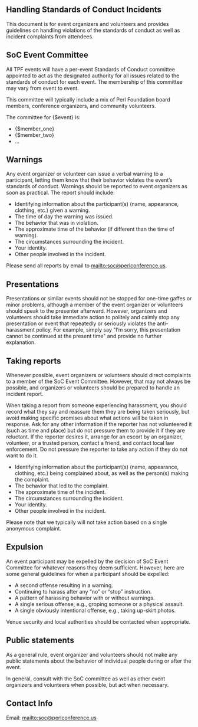 ## Handling Standards of Conduct Incidents

This document is for event organizers and volunteers and provides guidelines
on handling violations of the standards of conduct as well as incident
complaints from attendees.

## SoC Event Committee

All TPF events will have a per-event Standards of Conduct committee appointed
to act as the designated authority for all issues related to the standards of
conduct for each event. The membership of this committee may vary from event
to event.

This committee will typically include a mix of Perl Foundation board members,
conference organizers, and community volunteers.

The committee for {$event} is:

* {$member_one}
* {$member_two}
* ...

## Warnings

Any event organizer or volunteer can issue a verbal warning to a participant,
letting them know that their behavior violates the event’s standards of
conduct. Warnings should be reported to event organizers as soon as
practical. The report should include:

* Identifying information about the participant(s) (name, appearance,
  clothing, etc.) given a warning.
* The time of day the warning was issued.
* The behavior that was in violation.
* The approximate time of the behavior (if different than the time of
  warning).
* The circumstances surrounding the incident.
* Your identity.
* Other people involved in the incident.

Please send all reports by email to
[mailto:soc@perlconference.us](soc@perlconference.us).

## Presentations

Presentations or similar events should not be stopped for one-time gaffes or
minor problems, although a member of the event organizer or volunteers should
speak to the presenter afterward. However, organizers and volunteers should
take immediate action to politely and calmly stop any presentation or event
that repeatedly or seriously violates the anti-harassment policy. For example,
simply say "I’m sorry, this presentation cannot be continued at the present
time" and provide no further explanation.

## Taking reports

Whenever possible, event organizers or volunteers should direct complaints to
a member of the SoC Event Committee. However, that may not always be possible,
and organizers or volunteers should be prepared to handle an incident report.

When taking a report from someone experiencing harassment, you should record
what they say and reassure them they are being taken seriously, but avoid
making specific promises about what actions will be taken in response. Ask for
any other information if the reporter has not volunteered it (such as time and
place) but do not pressure them to provide it if they are reluctant. If the
reporter desires it, arrange for an escort by an organizer, volunteer, or a
trusted person, contact a friend, and contact local law enforcement. Do not
pressure the reporter to take any action if they do not want to do it.

* Identifying information about the participant(s) (name, appearance,
  clothing, etc.) being complained about, as well as the person(s) making the
  complaint.
* The behavior that led to the complaint.
* The approximate time of the incident.
* The circumstances surrounding the incident.
* Your identity.
* Other people involved in the incident.

Please note that we typically will not take action based on a single anonymous
complaint.

## Expulsion

An event participant may be expelled by the decision of SoC Event Committee
for whatever reasons they deem sufficient. However, here are some general
guidelines for when a participant should be expelled:

* A second offense resulting in a warning.
* Continuing to harass after any “no” or “stop” instruction.
* A pattern of harassing behavior with or without warnings.
* A single serious offense, e.g., groping someone or a physical assault.
* A single obviously intentional offense, e.g., taking up-skirt photos.

Venue security and local authorities should be contacted when appropriate.

## Public statements

As a general rule, event organizer and volunteers should not make any public
statements about the behavior of individual people during or after the event.

In general, consult with the SoC committee as well as other event organizers
and volunteers when possible, but act when necessary.

## Contact Info

Email: [mailto:soc@perlconference.us](soc@perlconference.us)
